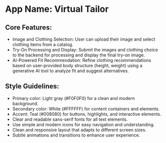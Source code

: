 # **App Name**: Virtual Tailor

## Core Features:

- Image and Clothing Selection: User can upload their image and select clothing items from a catalog.
- Try-On Processing and Display: Submit the images and clothing choice to the backend for processing and display the final try-on image.
- AI-Powered Fit Recommendation: Refine clothing recommendations based on user-provided body structure (height, weight) using a generative AI tool to analyze fit and suggest alternatives.

## Style Guidelines:

- Primary color: Light gray (#F0F0F0) for a clean and modern background.
- Secondary color: White (#FFFFFF) for content containers and elements.
- Accent: Teal (#008080) for buttons, highlights, and interactive elements.
- Clear and readable sans-serif fonts for all text elements.
- Use simple and modern icons for easy navigation and understanding.
- Clean and responsive layout that adapts to different screen sizes.
- Subtle animations and transitions to enhance user experience.